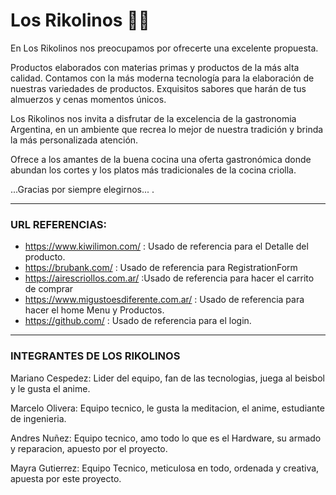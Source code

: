 # Los Rikolinos 👨‍🍳
 


En Los Rikolinos nos preocupamos por ofrecerte una excelente propuesta.


Productos elaborados con materias primas y productos de la más alta calidad. Contamos con la más moderna tecnología para la elaboración de nuestras variedades de productos. Exquisitos sabores que harán de tus almuerzos y cenas momentos únicos.

Los Rikolinos nos invita a disfrutar de la excelencia de la gastronomia Argentina, en un ambiente que recrea lo mejor de nuestra tradición y brinda la más personalizada atención.

Ofrece a los amantes de la buena cocina una oferta gastronómica donde abundan los cortes y los platos más tradicionales de la cocina criolla.

...Gracias por siempre elegirnos... .

***



### URL REFERENCIAS: 

- https://www.kiwilimon.com/ : Usado de referencia para el Detalle del producto.
- https://brubank.com/ : Usado de referencia para RegistrationForm
- https://airescriollos.com.ar/ :Usado de referencia para hacer el carrito de comprar
- https://www.migustoesdiferente.com.ar/ : 
 Usado de referencia para hacer el home Menu y Productos.
- https://github.com/ : Usado de referencia para el login.




****




### INTEGRANTES DE LOS RIKOLINOS

Mariano Cespedez:  Lider del equipo, fan de las tecnologias, juega al beisbol y le gusta el anime.

Marcelo Olivera: Equipo tecnico, le gusta la meditacion, el anime, estudiante de ingenieria.

Andres Nuñez: Equipo tecnico,  amo todo lo que es el Hardware, su armado y reparacion, apuesto por el proyecto.

Mayra Gutierrez: Equipo Tecnico,  meticulosa en todo, ordenada y creativa, apuesta por este proyecto.